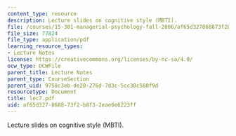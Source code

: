 ```yaml
---
content_type: resource
description: Lecture slides on cognitive style (MBTI).
file: /courses/15-301-managerial-psychology-fall-2006/af65d327868873f2b8f32eae6e6223ff_lec7.pdf
file_size: 77824
file_type: application/pdf
learning_resource_types:
- Lecture Notes
license: https://creativecommons.org/licenses/by-nc-sa/4.0/
ocw_type: OCWFile
parent_title: Lecture Notes
parent_type: CourseSection
parent_uid: 9758c3eb-de20-276d-7d3c-5cc30c580f9d
resourcetype: Document
title: lec7.pdf
uid: af65d327-8688-73f2-b8f3-2eae6e6223ff
---
```

Lecture slides on cognitive style (MBTI).